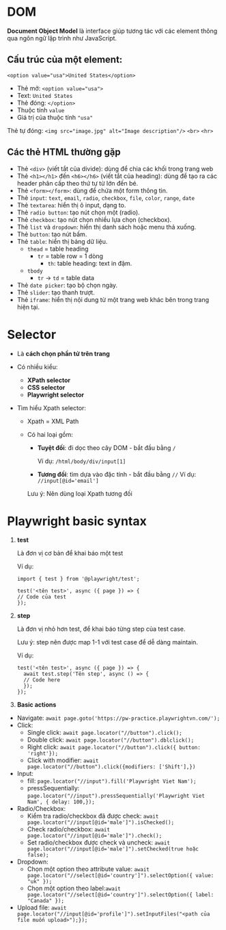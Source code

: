 # DOM

**Document Object Model** là interface giúp tương tác với các element thông qua ngôn ngữ lập trình như JavaScript.

## Cấu trúc của một element:

`<option value="usa">United States</option>`

- Thẻ mở: `<option value="usa">`
- Text: `United States`
- Thẻ đóng: `</option>`
- Thuộc tính `value`
- Giá trị của thuộc tính `"usa"`

Thẻ tự đóng:
`<img src="image.jpg" alt="Image description"/>`
`<br>`
`<hr>`

## Các thẻ HTML thường gặp

- Thẻ `<div>` (viết tắt của divide): dùng để chia các khối trong trang web
- Thẻ `<h1></h1>` đến `<h6></h6>` (viết tắt của heading): dùng để tạo ra các header phân cấp
  theo thứ tự từ lớn đến bé.
- Thẻ `<form></form>`: dùng để chứa một form thông tin.
- Thẻ `input`: `text`, `email`, `radio`, `checkbox`, `file`, `color`, `range`, `date`
- Thẻ `textarea`: hiển thị ô input, dạng to.
- Thẻ `radio button`: tạo nút chọn một (radio).
- Thẻ `checkbox`: tạo nút chọn nhiều lựa chọn (checkbox).
- Thẻ `list` và `dropdown`: hiển thị danh sách hoặc menu thả xuống.
- Thẻ `button`: tạo nút bấm.
- Thẻ `table`: hiển thị bảng dữ liệu.
  - `thead` = table heading
    - `tr` = table row = 1 dòng
      - `th`: table heading: text in đậm.
  - `tbody`
    - `tr` -> `td` = table data
- Thẻ `date picker`: tạo bộ chọn ngày.
- Thẻ `slider`: tạo thanh trượt.
- Thẻ `iframe`: hiển thị nội dung từ một trang web khác bên trong trang hiện tại.

# Selector

* Là **cách chọn phần tử trên trang**
* Có nhiều kiểu:
  * **XPath selector**
  * **CSS selector**
  * **Playwright selector**
* Tìm hiểu Xpath selector:

  * Xpath = XML Path

  * Có hai loại gồm:

    - **Tuyệt đối**: đi dọc theo cây DOM - bắt đầu bằng `/`
    
      Ví dụ: `/html/body/div/input[1]`
    - **Tương đối**: tìm dựa vào đặc tính - bắt đầu bằng `//`
    Ví dụ: `//input[@id='email']`

    Lưu ý: Nên dùng loại Xpath tương đối

# Playwright basic syntax

1. **test**

    Là đơn vị cơ bản để khai báo một test
    
    Ví dụ:
    ````
    import { test } from '@playwright/test';

    test('<tên test>', async ({ page }) => {
    // Code của test
    });
2. **step**

    Là đơn vị nhỏ hơn test, để khai báo từng step của test case.

    Lưu ý: step nên được map 1-1 với test case để dễ dàng maintain. 

    Ví dụ:
    ````
    test('<tên test>', async ({ page }) => {
      await test.step('Tên step', async () => {
      // Code here
      });
    });
3. **Basic actions**

- Navigate: `await page.goto('https://pw-practice.playwrightvn.com/');`
- Click:
  - Single click: `await page.locator("//button").click();`
  - Double click: `await page.locator("//button").dblclick();`
  - Right click: `await page.locator("//button").click({ button: 'right'});`
  - Click with modifier: `await page.locator("//button").click({modifiers: ['Shift'],})`
- Input:
  - fill: `page.locator("//input").fill('Playwright Viet Nam');`
  - pressSequentially: `page.locator("//input").pressSequentially('Playwright Viet Nam', { delay: 100,});`
- Radio/Checkbox:
  - Kiểm tra radio/checkbox đã được check: `await page.locator("//input[@id='male']").isChecked();`
  - Check radio/checkbox: `await page.locator("//input[@id='male']").check();`
  - Set radio/checkbox được check và uncheck: `await page.locator("//input[@id='male']").setChecked(true hoặc false);`
- Dropdown:
  - Chọn một option theo attribute value: `await page.locator("//select[@id='country']").selectOption({ value: "uk" });`
  - Chọn một option theo label:`await page.locator("//select[@id='country']").selectOption({ label: "Canada" });`
- Upload file: `await page.locator("//input[@id='profile']").setInputFiles("<path của file muốn upload>");});`